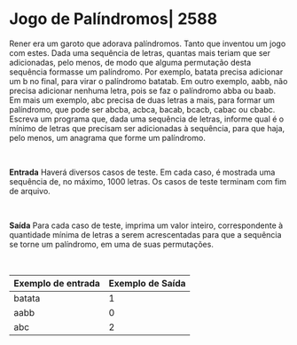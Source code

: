 # Jogo de Palíndromos| 2588

Rener era um garoto que adorava palíndromos. Tanto que inventou um jogo com estes. Dada uma sequência de letras, quantas mais teriam que ser adicionadas, pelo menos, de modo que alguma permutação desta sequência formasse um palíndromo. Por exemplo, batata precisa adicionar um b no final, para virar o palíndromo batatab. Em outro exemplo, aabb, não precisa adicionar nenhuma letra, pois se faz o palíndromo abba ou baab. Em mais um exemplo, abc precisa de duas letras a mais, para formar um palíndromo, que pode ser abcba, acbca, bacab, bcacb, cabac ou cbabc. Escreva um programa que, dada uma sequência de letras, informe qual é o mínimo de letras que precisam ser adicionadas à sequência, para que haja, pelo menos, um anagrama que forme um palíndromo.

<br>

**Entrada**
Haverá diversos casos de teste. Em cada caso, é mostrada uma sequência de, no máximo, 1000 letras. Os casos de teste terminam com fim de arquivo.

<br>

**Saída**
Para cada caso de teste, imprima um valor inteiro, correspondente à quantidade mínima de letras a serem acrescentadas para que a sequência se torne um palíndromo, em uma de suas permutações.

<br>

|Exemplo de entrada| Exemplo de Saída|
|------------------|-----------------|
| batata | 1 |
| aabb | 0 |
| abc | 2 |